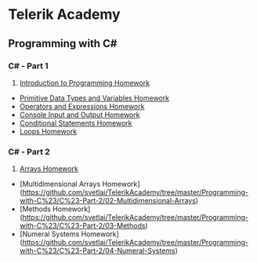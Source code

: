 # Telerik Academy

## Programming with C# ##

### C# - Part 1

1. [Introduction to Programming Homework](https://github.com/svetlai/TelerikAcademy/tree/master/Programming-with-C%23/C%23-Part-1/01-Intro-Programming-Homework)
* [Primitive Data Types and Variables Homework](https://github.com/svetlai/TelerikAcademy/tree/master/Programming-with-C%23/C%23-Part-1/02-Primitive-Data-Types-Variables)
* [Operators and Expressions Homework](https://github.com/svetlai/TelerikAcademy/tree/master/Programming-with-C%23/C%23-Part-1/03-Operators-Expressions)
* [Console Input and Output Homework](https://github.com/svetlai/TelerikAcademy/tree/master/Programming-with-C%23/C%23-Part-1/04-Console-Input-Output)
* [Conditional Statements Homework](https://github.com/svetlai/TelerikAcademy/tree/master/Programming-with-C%23/C%23-Part-1/05-Conditional-Statements)
* [Loops Homework](https://github.com/svetlai/TelerikAcademy/tree/master/Programming-with-C%23/C%23-Part-1/06-Loops)

### C# - Part 2
1. [Arrays Homework](https://github.com/svetlai/TelerikAcademy/tree/master/Programming-with-C%23/C%23-Part-2/01-Arrays)
* [Multidimensional Arrays Homework] (https://github.com/svetlai/TelerikAcademy/tree/master/Programming-with-C%23/C%23-Part-2/02-Multidimensional-Arrays)
* [Methods Homework] (https://github.com/svetlai/TelerikAcademy/tree/master/Programming-with-C%23/C%23-Part-2/03-Methods)
* [Numeral Systems Homework] (https://github.com/svetlai/TelerikAcademy/tree/master/Programming-with-C%23/C%23-Part-2/04-Numeral-Systems)